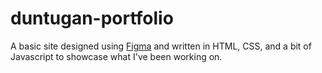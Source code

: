 # duntugan-portfolio
A basic site designed using [Figma](https://www.figma.com/file/CwKv1QJkB8oiRDJkvuymVz/Page-Designs?node-id=0%3A1) and written in HTML, CSS, and a bit of Javascript to showcase what I've been working on.
